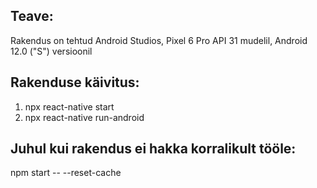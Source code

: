 ## Teave:
Rakendus on tehtud Android Studios, Pixel 6 Pro API 31 mudelil, Android 12.0 ("S") versioonil

## Rakenduse käivitus:
1. npx react-native start
2. npx react-native run-android

## Juhul kui rakendus ei hakka korralikult tööle:
npm start -- --reset-cache